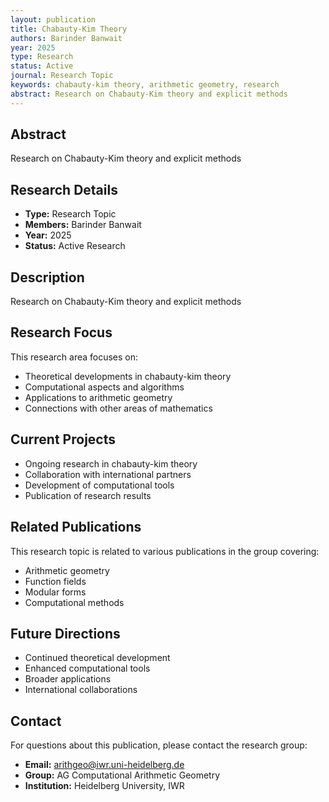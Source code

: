 ```yaml
---
layout: publication
title: Chabauty-Kim Theory
authors: Barinder Banwait
year: 2025
type: Research
status: Active
journal: Research Topic
keywords: chabauty-kim theory, arithmetic geometry, research
abstract: Research on Chabauty-Kim theory and explicit methods
---
```


## Abstract

Research on Chabauty-Kim theory and explicit methods

## Research Details

- **Type:** Research Topic
- **Members:** Barinder Banwait
- **Year:** 2025
- **Status:** Active Research

## Description

Research on Chabauty-Kim theory and explicit methods

## Research Focus

This research area focuses on:
- Theoretical developments in chabauty-kim theory
- Computational aspects and algorithms
- Applications to arithmetic geometry
- Connections with other areas of mathematics

## Current Projects

- Ongoing research in chabauty-kim theory
- Collaboration with international partners
- Development of computational tools
- Publication of research results

## Related Publications

This research topic is related to various publications in the group covering:
- Arithmetic geometry
- Function fields
- Modular forms
- Computational methods

## Future Directions

- Continued theoretical development
- Enhanced computational tools
- Broader applications
- International collaborations


## Contact

For questions about this publication, please contact the research group:
- **Email:** arithgeo@iwr.uni-heidelberg.de
- **Group:** AG Computational Arithmetic Geometry
- **Institution:** Heidelberg University, IWR